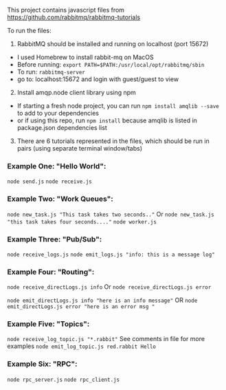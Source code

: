 This project contains javascript files from 
https://github.com/rabbitmq/rabbitmq-tutorials 

To run the files: 

1. RabbitMQ should be installed and running on localhost (port 15672)
- I used Homebrew to install rabbit-mq on MacOS
- Before running: ``` export PATH=$PATH:/usr/local/opt/rabbitmq/sbin ```
- To run: ``` rabbitmq-server ```
- go to: localhost:15672 and login with guest/guest to view 

2. Install amqp.node client library using npm 
- If starting a fresh node project, you can run ```npm install amqlib --save ``` to add to your dependencies
- or if using this repo, run ``` npm install ``` because amqlib is listed in package.json dependencies list

3. There are 6 tutorials represented in the files, which should be run in pairs (using separate terminal window/tabs)


### Example One: "Hello World": 
``` node send.js ```
``` node receive.js ```

### Example Two: "Work Queues":
``` node new_task.js "This task takes two seconds.." ``` 
Or
``` node new_task.js "this task takes four seconds...." ```
``` node worker.js ```

### Example Three: "Pub/Sub":
``` node receive_logs.js ```
``` node emit_logs.js "info: this is a message log" ```

### Example Four: "Routing":
``` node receive_directLogs.js info ``` 
Or 
``` node receive_directLogs.js error ```

``` node emit_directLogs.js info "here is an info message" ```
OR 
``` node emit_directLogs.js error "here is an error msg " ```

### Example Five: "Topics":
``` node receive_log_topic.js "*.rabbit" ```
See comments in file for more examples
``` node emit_log_topic.js red.rabbit Hello ```

### Example Six: "RPC":
``` node rpc_server.js ```
``` node rpc_client.js ```